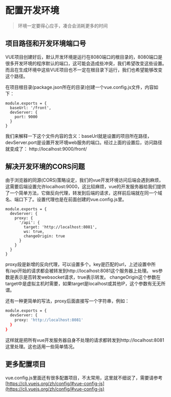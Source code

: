 # 配置开发环境

> 环境一定要得心应手，凑合会消耗更多的时间

## 项目路径和开发环境端口号

VUE项目创建好后，默认开发环境是运行在8080端口的根目录的，8080端口是很多开发环境的程序默认的端口，这可能会造成些冲突，我们希望改变这些设置。而且在生成环境中这些VUE项目也不一定在根目录下运行，我们也希望能够改变这个路径。

在项目根目录(package.json所在的目录)创建一个vue.config.js文件，内容如下：

```
module.exports = {
  baseUrl: '/front',
  devServer: {
    port: 9000
  }
}
```
我们来解释一下这个文件内容的含义：baseUrl就是设置的项目所在路径，devServer.port是设置开发环境web服务的端口。经过上面的设置后，访问路径就变成了： http://localhost:9000/front/

## 解决开发环境的CORS问题
由于浏览器的同源(CORS)策略设定，我们的vue开发环境访问后端会遇到麻烦，这需要后端设置允许localhost:9000，这比较麻烦，vue的开发服务器给我们提供了一个简单方法，它做反向代理，转发到后端的请求，这样前后端就在同一个域名、端口下了。设置代理也是在前面创建的vue.config.js里。

```
module.exports = {
  devServer: {
    proxy: {
      '/api': {
        target: 'http://localhost:8081',
        ws: true, 
        changeOrigin: true 
      }
    }
  }
}
```
proxy段是新增的反向代理，可以设置多个。key是匹配的url，上述设置中所有/api开始的请求都会被转发到http://localhost:8081这个服务器上处理。
ws参数是表示是否转发websocket请求，true表示转发。
changeOrigin这个参数在target中是虚拟主机时需要，如果target是localhost或其他IP，这个参数有无无所谓。

还有一种更简单的写法，proxy后面直接写一个字符串，例如：

```bash
module.exports = {
  devServer: {
    proxy: 'http://localhost:8081'
  }
}
```
这样就是把所有vue开发服务器自身不处理的请求都转发到http://localhost:8081这里处理。这也适用一些简单情况。

## 更多配置项目

vue.config.js里面还有很多配置项目，不太常用，这里就不细说了，需要请参考[https://cli.vuejs.org/zh/config/#vue-config-js](https://cli.vuejs.org/zh/config/#vue-config-js)

